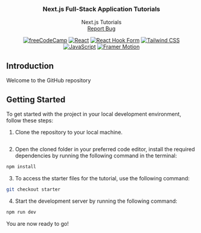 <div id="top"></div>

<div align="center">
  <h3 align="center">Next.js Full-Stack Application Tutorials</h3>

  <p align="center">
    Next.js Tutorials
    <br />
    <a href="https://github.com/Michle99/next_full_stack_tutorial/issues">Report Bug</a>
  </p>

  [![freeCodeCamp](https://img.shields.io/badge/-freeCodeCamp-brightgreen?logo=freeCodeCamp)](https://www.freecodecamp.org/)
  [![React](https://img.shields.io/badge/-React-blue?logo=React)](https://reactjs.org/)
  [![React Hook Form](https://img.shields.io/badge/-Next.js-6E36F6?logo=Next.js&logoColor=white&color=black)](https://react-hook-form.com/)
  [![Tailwind CSS](https://img.shields.io/badge/-Tailwind%20CSS-06B6D4?logo=Tailwind%20CSS&logoColor=black&color=white)](https://tailwindcss.com/)
  [![JavaScript](https://img.shields.io/badge/-JavaScript-FFA500?logo=JavaScript&logoColor=white&color=FFA500)](https://developer.mozilla.org/en-US/docs/Web/JavaScript)
  [![Framer Motion](https://img.shields.io/badge/-Framer%20Motion-blue?logo=Framer)](https://www.framer.com/api/motion/)

</div>

## Introduction

Welcome to the GitHub repository 

## Getting Started

To get started with the project in your local development environment, follow
these steps:

1. Clone the repository to your local machine.

```bash

```

2. Open the cloned folder in your preferred code editor, install the required
   dependencies by running the following command in the terminal:

```bash
npm install
```

3. To access the starter files for the tutorial, use the following command:

```bash
git checkout starter
```

4. Start the development server by running the following command:

```bash
npm run dev
```

You are now ready to go!

<br>